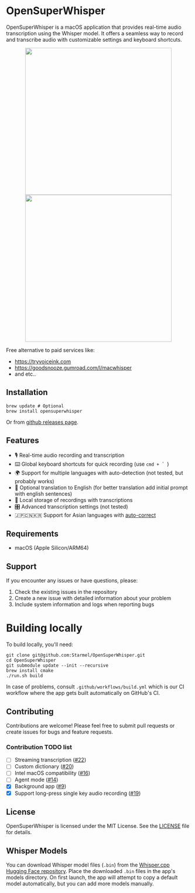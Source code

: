 # OpenSuperWhisper

OpenSuperWhisper is a macOS application that provides real-time audio transcription using the Whisper model. It offers a seamless way to record and transcribe audio with customizable settings and keyboard shortcuts.

<p align="center">
<img src="docs/image.png" width="400" /> <img src="docs/image_indicator.png" width="400" />
</p>

Free alternative to paid services like:
* https://tryvoiceink.com
* https://goodsnooze.gumroad.com/l/macwhisper
* and etc..

## Installation

```shell
brew update # Optional
brew install opensuperwhisper
```

Or from [github releases page](https://github.com/Starmel/OpenSuperWhisper/releases).

## Features

- 🎙️ Real-time audio recording and transcription
- ⌨️ Global keyboard shortcuts for quick recording (use ```cmd + ` ```)
- 🌍 Support for multiple languages with auto-detection (not tested, but probably works)
- 🔄 Optional translation to English (for better translation add initial prompt with english sentences)
- 💾 Local storage of recordings with transcriptions
- 🎛️ Advanced transcription settings (not tested)
- 🇯🇵🇨🇳🇰🇷 Support for Asian languages with [auto-correct](https://github.com/huacnlee/autocorrect)

## Requirements

- macOS (Apple Silicon/ARM64)

## Support

If you encounter any issues or have questions, please:
1. Check the existing issues in the repository
2. Create a new issue with detailed information about your problem
3. Include system information and logs when reporting bugs

# Building locally

To build locally, you'll need:

    git clone git@github.com:Starmel/OpenSuperWhisper.git
    cd OpenSuperWhisper
    git submodule update --init --recursive
    brew install cmake
    ./run.sh build

In case of problems, consult `.github/workflows/build.yml` which is our CI workflow
where the app gets built automatically on GitHub's CI.

## Contributing

Contributions are welcome! Please feel free to submit pull requests or create issues for bugs and feature requests.

### Contribution TODO list

- [ ] Streaming transcription ([#22](https://github.com/Starmel/OpenSuperWhisper/issues/22))
- [ ] Custom dictionary ([#20](https://github.com/Starmel/OpenSuperWhisper/issues/35))
- [ ] Intel macOS compatibility ([#16](https://github.com/Starmel/OpenSuperWhisper/issues/16))
- [ ] Agent mode ([#14](https://github.com/Starmel/OpenSuperWhisper/issues/14))
- [x] Background app ([#9](https://github.com/Starmel/OpenSuperWhisper/issues/9))
- [x] Support long-press single key audio recording ([#19](https://github.com/Starmel/OpenSuperWhisper/issues/19))

## License

OpenSuperWhisper is licensed under the MIT License. See the [LICENSE](LICENSE) file for details.

## Whisper Models

You can download Whisper model files (`.bin`) from the [Whisper.cpp Hugging Face repository](https://huggingface.co/ggerganov/whisper.cpp/tree/main). Place the downloaded `.bin` files in the app's models directory. On first launch, the app will attempt to copy a default model automatically, but you can add more models manually.
